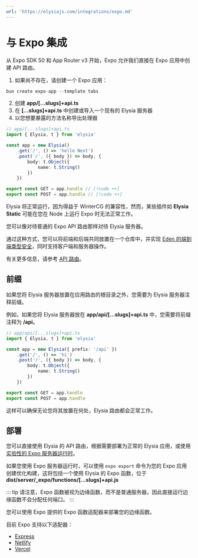 ```yaml
---
url: 'https://elysiajs.com/integrations/expo.md'
---
```


# 与 Expo 集成

从 Expo SDK 50 和 App Router v3 开始，Expo 允许我们直接在 Expo 应用中创建 API 路由。

1. 如果尚不存在，请创建一个 Expo 应用：

```typescript
bun create expo-app --template tabs
```

2. 创建 **app/\[...slugs]+api.ts**
3. 在 **\[...slugs]+api.ts** 中创建或导入一个现有的 Elysia 服务器
4. 以您想要暴露的方法名称导出处理器

```typescript
// app/[...slugs]+api.ts
import { Elysia, t } from 'elysia'

const app = new Elysia()
    .get('/', () => 'hello Next')
    .post('/', ({ body }) => body, {
        body: t.Object({
            name: t.String()
        })
    })

export const GET = app.handle // [!code ++]
export const POST = app.handle // [!code ++]
```

Elysia 将正常运行，因为得益于 WinterCG 的兼容性，然而，某些插件如 **Elysia Static** 可能在您在 Node 上运行 Expo 时无法正常工作。

您可以像对待普通的 Expo API 路由那样对待 Elysia 服务器。

通过这种方式，您可以将前端和后端共同放置在一个仓库中，并实现 [Eden 的端到端类型安全](https://elysiajs.com/eden/overview.html)，同时支持客户端和服务器操作。

有关更多信息，请参考 [API 路由](https://docs.expo.dev/router/reference/api-routes/)。

## 前缀

如果您将 Elysia 服务器放置在应用路由的根目录之外，您需要为 Elysia 服务器注释前缀。

例如，如果您将 Elysia 服务器放在 **app/api/\[...slugs]+api.ts** 中，您需要将前缀注释为 **/api**。

```typescript
// app/api/[...slugs]+api.ts
import { Elysia, t } from 'elysia'

const app = new Elysia({ prefix: '/api' })
    .get('/', () => 'hi')
    .post('/', ({ body }) => body, {
        body: t.Object({
            name: t.String()
        })
    })

export const GET = app.handle
export const POST = app.handle
```

这样可以确保无论您将其放置在何处，Elysia 路由都会正常工作。

## 部署

您可以直接使用 Elysia 的 API 路由，根据需要部署为正常的 Elysia 应用，或使用 [实验性的 Expo 服务器运行时](https://docs.expo.dev/router/reference/api-routes/#deployment)。

如果您使用 Expo 服务器运行时，可以使用 `expo export` 命令为您的 Expo 应用创建优化构建，这将包括一个使用 Elysia 的 Expo 函数，位于 **dist/server/\_expo/functions/\[...slugs]+api.js**

::: tip
请注意，Expo 函数被视为边缘函数，而不是普通服务器，因此直接运行边缘函数不会分配任何端口。
:::

您可以使用 Expo 提供的 Expo 函数适配器来部署您的边缘函数。

目前 Expo 支持以下适配器：

* [Express](https://docs.expo.dev/router/reference/api-routes/#express)
* [Netlify](https://docs.expo.dev/router/reference/api-routes/#netlify)
* [Vercel](https://docs.expo.dev/router/reference/api-routes/#vercel)
